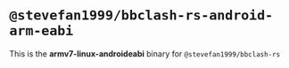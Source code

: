 # `@stevefan1999/bbclash-rs-android-arm-eabi`

This is the **armv7-linux-androideabi** binary for `@stevefan1999/bbclash-rs`
